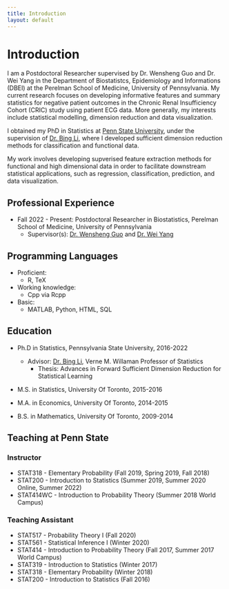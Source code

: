 ```yaml
---
title: Introduction
layout: default
--- 
```


<h1 class="page-title">Introduction</h1>

<!-- CV + About Me -->
I am a Postdoctoral Researcher supervised by Dr. Wensheng Guo and Dr. Wei Yang in the Department of Biostatistcs, Epidemiology and Informations (DBEI) at the Perelman School of Medicine, University of Pennsylvania. My current research focuses on developing informative features and summary statistics for negative patient outcomes in the Chronic Renal Insufficiency Cohort (CRIC) study using patient ECG data. More generally, my interests include statistical modelling, dimension reduction and data visualization.

I obtained my PhD in Statistics at [Penn State University](https://www.psu.edu/), under the supervision of [Dr. Bing Li](https://science.psu.edu/stat/people/bxl9), where I developed sufficient dimension reduction methods for classification and functional data. 

My work involves developing supverised feature extraction methods for functional and high dimensional data in order to facilitate downstream statistical applications, such as regression, classification, prediction, and data visualization.



Professional Experience
---
* Fall 2022 - Present: Postdoctoral Researcher in Biostatistics, Perelman School of Medicine, University of Pennsylvania
    * Supervisor(s): [Dr. Wensheng Guo](https://dbe.med.upenn.edu/biostat-research/WenshengGuo) and [Dr. Wei Yang](https://www.med.upenn.edu/apps/faculty/index.php/g275/p5888381)
<!--   * Duties included: Tagging issues -->

Programming Languages
---
* Proficient:
    * R, TeX 
* Working knowledge: 
    * Cpp via Rcpp
* Basic:
    * MATLAB, Python, HTML, SQL


## Education
* Ph.D in Statistics, Pennsylvania State University, 2016-2022

     * Advisor: [Dr. Bing Li](https://science.psu.edu/stat/people/bxl9), Verne M. Willaman Professor of Statistics
        * Thesis: Advances in Forward Sufficient Dimension Reduction for Statistical Learning 
     <!-- * Committee: [Dr. Bing Li](https://science.psu.edu/stat/people/bxl9), Verne M. Willaman Professor of Statistics -->

* M.S. in Statistics, University Of Toronto, 2015-2016
* M.A. in Economics, University Of Toronto, 2014-2015
* B.S. in Mathematics, University Of Toronto, 2009-2014

## Teaching at Penn State

### Instructor

* STAT318 - Elementary Probability (Fall 2019, Spring 2019, Fall 2018)
* STAT200 - Introduction to Statistics (Summer 2019, Summer 2020 Online, Summer 2022)
* STAT414WC - Introduction to Probability Theory (Summer 2018 World Campus) 

### Teaching Assistant

* STAT517 - Probability Theory I (Fall 2020)
* STAT561 - Statistical Inference I (Winter 2020)
* STAT414 - Introduction to Probability Theory (Fall 2017, Summer 2017 World Campus) 
* STAT319 - Introduction to Statistics (Winter 2017)
* STAT318 - Elementary Probability (Winter 2018)
* STAT200 - Introduction to Statistics (Fall 2016) 


<!-- Related Experience
---
* Winter 2021: Research Assistant
  * Pennsylvania State University
  * Duties included: Tagging issues

* Fall 2016 - Fall 2020: Graduate Assistant
  * Pennsylvania State University
  * Duties included: Teaching undergraduate courses as the instructor of record, Assisting instructors as a TA -->
